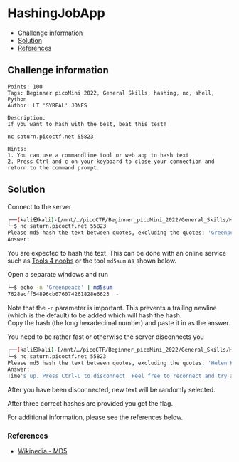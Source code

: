 # HashingJobApp

- [Challenge information](#challenge-information)
- [Solution](#solution)
- [References](#references)

## Challenge information
```
Points: 100
Tags: Beginner picoMini 2022, General Skills, hashing, nc, shell, Python
Author: LT 'SYREAL' JONES

Description:
If you want to hash with the best, beat this test!

nc saturn.picoctf.net 55823

Hints:
1. You can use a commandline tool or web app to hash text
2. Press Ctrl and c on your keyboard to close your connection and return to the command prompt.
```

## Solution

Connect to the server
```bash
┌──(kali㉿kali)-[/mnt/…/picoCTF/Beginner_picoMini_2022/General_Skills/HashingJobApp]
└─$ nc saturn.picoctf.net 55823
Please md5 hash the text between quotes, excluding the quotes: 'Greenpeace'
Answer: 
```

You are expected to hash the text. This can be done with an online service such as [Tools 4 noobs](https://www.tools4noobs.com/online_tools/hash/) or the tool `md5sum` as shown below.

Open a separate windows and run
```bash
└─$ echo -n 'Greenpeace' | md5sum                                                  
7628ecff54896cb076074261828e6623  -
```

Note that the `-n` parameter is important. This prevents a trailing newline (which is the default) to be added which will hash the hash.  
Copy the hash (the long hexadecimal number) and paste it in as the answer.

You need to be rather fast or otherwise the server disconnects you
```bash
┌──(kali㉿kali)-[/mnt/…/picoCTF/Beginner_picoMini_2022/General_Skills/HashingJobApp]
└─$ nc saturn.picoctf.net 55823
Please md5 hash the text between quotes, excluding the quotes: 'Helen Keller'
Answer: 
Time's up. Press Ctrl-C to disconnect. Feel free to reconnect and try again.
```

After you have been disconnected, new text will be randomly selected.

After three correct hashes are provided you get the flag.


For additional information, please see the references below.

### References

- [Wikipedia - MD5](https://en.wikipedia.org/wiki/MD5)
